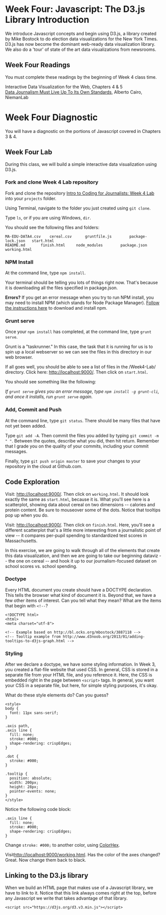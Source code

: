# Week Four: Javascript: The D3.js Library Introduction

We introduce Javascript concepts and begin using D3.js, a library created by Mike Bostock to do election data visualizations for the New York Times. D3.js has now become the dominant web-ready data visualization library. We also do a 'tour' of state of the art data visualizations from newsrooms.

## Week Four Readings

You must complete these readings by the beginning of Week 4 class time.

Interactive Data Visualization for the Web, Chapters 4 & 5<br>
[Data Journalism Must Live Up To Its Own Standards](http://www.niemanlab.org/2014/07/alberto-cairo-data-journalism-needs-to-up-its-own-standards/), Alberto Cairo, NiemanLab

# Week Four Diagnostic
You will have a diagnostic on the portions of Javascript covered in Chapters 3 & 4.

## Week Four Lab

During this class, we will build a simple interactive data visualization using D3.js.

### Fork and clone Week 4 Lab repository

Fork and clone the repository [Intro to Coding for Journalists: Week 4 Lab](https://github.com/fullstackjournalists/Week4-Lab) into your `projects` folder.

Using Terminal, navigate to the folder you just created using `git clone`.

Type `ls`, or if you are using Windows, `dir`.

You should see the following files and folders:

```
MA-EDU-DATA4.csv	cereal.csv		gruntfile.js		package-lock.json	start.html
README.md		finish.html		node_modules		package.json		working.html
```

### NPM Install

At the command line, type `npm install`.

Your terminal should be telling you lots of things right now. That's because it
is downloading all the files specified in package.json.

**Errors?** If you get an error message when you try to run NPM install, you may need to install NPM (which stands for Node Package Manager). [Follow the instructions here](https://www.npmjs.com/get-npm) to download and install npm.

### Grunt serve

Once your `npm install` has completed, at the command line, type `grunt serve`.

Grunt is a "taskrunner." In this case, the task that it is running for us is
to spin up a local webserver so we can see the files in this directory in our
web browser.

If all goes well, you should be able to see a list of files in the /Week4-Lab/ directory.
Click here: [http://localhost:9000/](http://localhost:9000/). Then click on `start.html`.

You should see something like the following:

*If `grunt serve` gives you an error message, type `npm install -g grunt-cli`, and once it installs, run `grunt serve` again.*

### Add, Commit and Push

At the command line, type `git status`. There should be many files that have not yet been added.

Type `git add -A`. Then commit the files you added by typing `git commit -m " "`. Between the quotes, describe what you did, then hit return. Remember that I grade you on the quality of your commits, including your commit messages.

Finally, type `git push origin master` to save your changes to your repository in the cloud at Github.com.

## Code Exploration

Visit: [http://localhost:9000/](http://localhost:9000/). Then click on `working.html`.
It should look exactly the same as `start.html`, because it is. What you'll see
here is a scatterplot, showing data about cereal on two dimensions -- calories
and protein content. Be sure to mouseover some of the dots. Notice that tooltips pop up
when you do.

Visit: [http://localhost:9000/](http://localhost:9000/). Then click on `finish.html`.
Here, you'll see a different scatterplot that's a little more interesting from a journalistic point of view -- it compares per-pupil spending to standardized test scores in Massachusetts.

In this exercise, we are going to walk through all of the elements that create this data visualization, and then we are going to take our beginning dataviz -- the one on cereal -- and hook it up to our journalism-focused dataset on school scores vs. school spending.

### Doctype

Every HTML document you create should have a DOCTYPE declaration. This tells the browser what kind of document it is.  Beyond that, we have a few other items of interest. Can you tell what they mean? What are the items that begin with `<!--`?

```
<!DOCTYPE html>
<html>
<meta charset="utf-8">

<!-- Example based on http://bl.ocks.org/mbostock/3887118 -->
<!-- Tooltip example from http://www.d3noob.org/2013/01/adding-tooltips-to-d3js-graph.html -->

```

### Styling

After we declare a doctype, we have some styling information. In Week 3, you created a flat-file website that used CSS. In general, CSS is stored in a separate file from your HTML file, and you reference it. Here, the CSS is embedded right in the page between `<script>` tags. In general, you want your CSS in a separate file, but here, for simple styling purposes, it's okay.

What do these style elements do? Can you guess?

```
<style>
body {
  font: 11px sans-serif;
}

.axis path,
.axis line {
  fill: none;
  stroke: #000;
  shape-rendering: crispEdges;
}

.dot {
  stroke: #000;
}

.tooltip {
  position: absolute;
  width: 200px;
  height: 28px;
  pointer-events: none;
}
</style>

```

Notice the following code block:

```
.axis line {
  fill: none;
  stroke: #000;
  shape-rendering: crispEdges;
}
```

Change `stroke: #000;` to another color, using [ColorHex](http://www.color-hex.com/).

Visit[http://localhost:9000/working.html](http://localhost:9000/). Has the color of the axes changed? Great. Now change them back to black.

## Linking to the D3.js library

When we build an HTML page that makes use of a Javascript library, we have to link to it. Notice that this link always comes right at the top, before any Javascript we write that takes advantage of that library.

```
<script src="https://d3js.org/d3.v3.min.js"></script>

```
